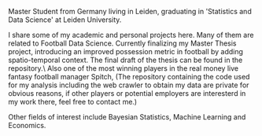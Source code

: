 Master Student from Germany living in Leiden, graduating in 'Statistics and Data Science' at Leiden University.

I share some of my academic and personal projects here. Many of them are related to Football Data Science.
Currently finalizing my Master Thesis project, introducing an improved possession metric in football by adding spatio-temporal context. The final draft of the thesis can be found in the repository.\\
Also one of the most winning players in the real money live fantasy football manager Spitch, 
(The repository containing the code used for my analysis including the web crawler to obtain my data are private for obvious reasons,
if other players or potential employers are interesterd in my work there, feel free to contact me.)

Other fields of interest include Bayesian Statistics, Machine Learning and Economics.
